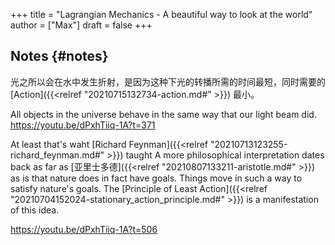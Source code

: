 +++
title = "Lagrangian Mechanics - A beautiful way to look at the world"
author = ["Max"]
draft = false
+++

## Notes {#notes}

光之所以会在水中发生折射，是因为这种下光的转播所需的时间最短，同时需要的 [Action]({{<relref "20210715132734-action.md#" >}}) 最小。

All objects in the universe behave in the same way that our light beam did.
<https://youtu.be/dPxhTiiq-1A?t=371>

At least that's waht [Richard Feynman]({{<relref "20210713123255-richard_feynman.md#" >}}) taught
A more philosophical interpretation dates back as far as [亚里士多德]({{<relref "20210807133211-aristotle.md#" >}}) as is that
nature does in fact have goals. Things move in such a way to satisfy nature's
goals. The [Principle of Least Action]({{<relref "20210704152024-stationary_action_principle.md#" >}}) is a manifestation of this idea.

<https://youtu.be/dPxhTiiq-1A?t=506>
